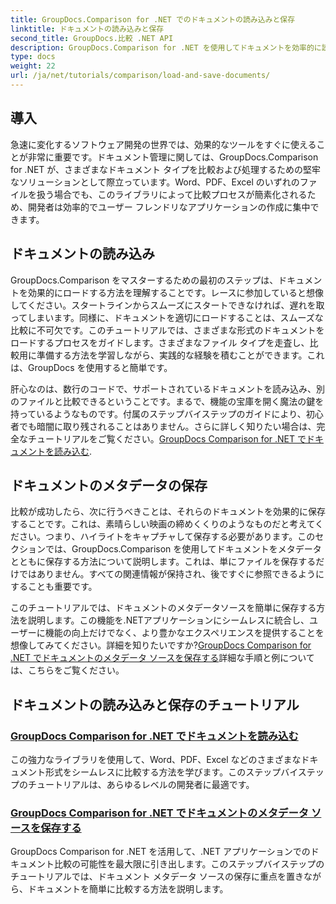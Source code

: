 ```yaml
---
title: GroupDocs.Comparison for .NET でのドキュメントの読み込みと保存
linktitle: ドキュメントの読み込みと保存
second_title: GroupDocs.比較 .NET API
description: GroupDocs.Comparison for .NET を使用してドキュメントを効率的に読み込み、保存するためのステップバイステップのチュートリアルをご覧ください。ドキュメントの比較を効率化したい開発者に最適です。
type: docs
weight: 22
url: /ja/net/tutorials/comparison/load-and-save-documents/
---
```

## 導入

急速に変化するソフトウェア開発の世界では、効果的なツールをすぐに使えることが非常に重要です。ドキュメント管理に関しては、GroupDocs.Comparison for .NET が、さまざまなドキュメント タイプを比較および処理するための堅牢なソリューションとして際立っています。Word、PDF、Excel のいずれのファイルを扱う場合でも、このライブラリによって比較プロセスが簡素化されるため、開発者は効率的でユーザー フレンドリなアプリケーションの作成に集中できます。

## ドキュメントの読み込み

GroupDocs.Comparison をマスターするための最初のステップは、ドキュメントを効果的にロードする方法を理解することです。レースに参加していると想像してください。スタートラインからスムーズにスタートできなければ、遅れを取ってしまいます。同様に、ドキュメントを適切にロードすることは、スムーズな比較に不可欠です。このチュートリアルでは、さまざまな形式のドキュメントをロードするプロセスをガイドします。さまざまなファイル タイプを走査し、比較用に準備する方法を学習しながら、実践的な経験を積むことができます。これは、GroupDocs を使用すると簡単です。

肝心なのは、数行のコードで、サポートされているドキュメントを読み込み、別のファイルと比較できるということです。まるで、機能の宝庫を開く魔法の鍵を持っているようなものです。付属のステップバイステップのガイドにより、初心者でも暗闇に取り残されることはありません。さらに詳しく知りたい場合は、完全なチュートリアルをご覧ください。[GroupDocs Comparison for .NET でドキュメントを読み込む](./load-documents/).

## ドキュメントのメタデータの保存

比較が成功したら、次に行うべきことは、それらのドキュメントを効果的に保存することです。これは、素晴らしい映画の締めくくりのようなものだと考えてください。つまり、ハイライトをキャプチャして保存する必要があります。このセクションでは、GroupDocs.Comparison を使用してドキュメントをメタデータとともに保存する方法について説明します。これは、単にファイルを保存するだけではありません。すべての関連情報が保持され、後ですぐに参照できるようにすることも重要です。

このチュートリアルでは、ドキュメントのメタデータソースを簡単に保存する方法を説明します。この機能を.NETアプリケーションにシームレスに統合し、ユーザーに機能の向上だけでなく、より豊かなエクスペリエンスを提供することを想像してみてください。詳細を知りたいですか?[GroupDocs Comparison for .NET でドキュメントのメタデータ ソースを保存する](./save-documents-metadata-source/)詳細な手順と例については、こちらをご覧ください。

## ドキュメントの読み込みと保存のチュートリアル
### [GroupDocs Comparison for .NET でドキュメントを読み込む](./load-documents/)
この強力なライブラリを使用して、Word、PDF、Excel などのさまざまなドキュメント形式をシームレスに比較する方法を学びます。このステップバイステップのチュートリアルは、あらゆるレベルの開発者に最適です。
### [GroupDocs Comparison for .NET でドキュメントのメタデータ ソースを保存する](./save-documents-metadata-source/)
GroupDocs Comparison for .NET を活用して、.NET アプリケーションでのドキュメント比較の可能性を最大限に引き出します。このステップバイステップのチュートリアルでは、ドキュメント メタデータ ソースの保存に重点を置きながら、ドキュメントを簡単に比較する方法を説明します。